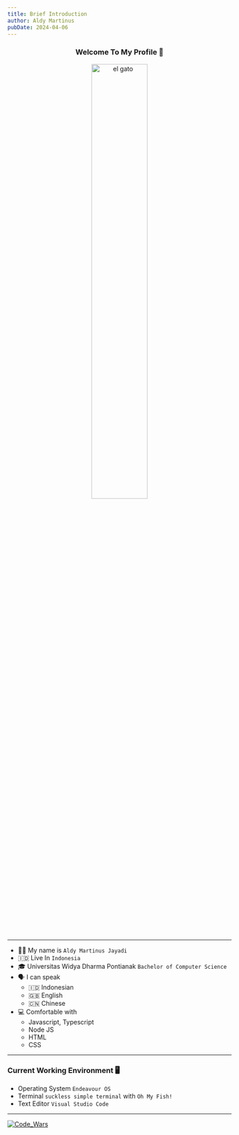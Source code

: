 ```yaml
---
title: Brief Introduction
author: Aldy Martinus
pubDate: 2024-04-06
---
```



<h3 align="center">Welcome To My Profile 👋</h3>
<p align="center" width="100%">
  <img width="50%" src="https://64.media.tumblr.com/65751116d956ff4888ced4339a44644e/34820597a9b7520e-c8/s540x810/a5f7bec1d4897193c359335ae925405e894ff084.gifv" alt="el gato">
</p>

----
- 🙋🏻 My name is `Aldy Martinus Jayadi`
- 🇮🇩 Live In `Indonesia`
- 🎓 Universitas Widya Dharma Pontianak `Bachelor of Computer Science` 
- 🗣️ I can speak
    - 🇮🇩 Indonesian
    - 🇬🇧 English
    - 🇨🇳 Chinese
- 💻 Comfortable with
    - Javascript, Typescript
    - Node JS
    - HTML
    - CSS
  
---

### Current Working Environment 🖥️
- Operating System `Endeavour OS`
- Terminal `suckless simple terminal` with `Oh My Fish!`
- Text Editor `Visual Studio Code`

---
[![Code_Wars](https://www.codewars.com/users/aldymartinus/badges/small)](https://www.codewars.com/users/aldymartinus)
